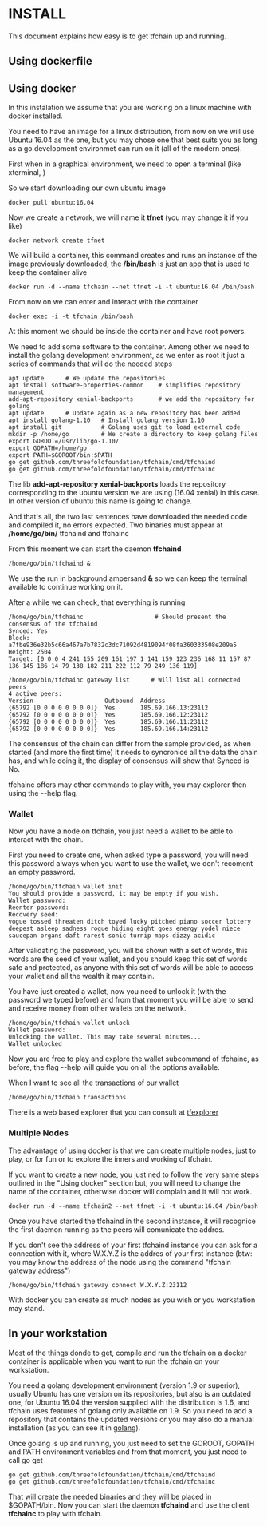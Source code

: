 # INSTALL #

This document explains how easy is to get tfchain up and running.

## Using dockerfile ##

## Using docker ##

In this instalation we assume that you are working on a linux machine with docker installed.

You need to have an image for a linux distribution, from now on we will use Ubuntu 16.04 as the one, but you may chose one that best suits you as long as a go development environmet can run on it (all of the modern ones).

First when in a graphical environment, we need to open a terminal (like xterminal, )


So we start downloading our own ubuntu image
```
docker pull ubuntu:16.04
```

Now we create a network, we will name it **tfnet** (you may change it if you like)
```
docker network create tfnet
```


We will build a container, this command creates and runs an instance of the image previously downloaded, the **/bin/bash** is just an app that is used to keep the container alive 
```
docker run -d --name tfchain --net tfnet -i -t ubuntu:16.04 /bin/bash
```

From now on we can enter and interact with the container
```
docker exec -i -t tfchain /bin/bash
```

At this moment we should be inside the container and have root powers.

We need to add some software to the container. Among other we need to install the golang development environment, as we enter as root it just a series of commands that will do the needed steps
```
apt update      # We update the repositories
apt install software-properties-common    # simplifies repository management
add-apt-repository xenial-backports       # we add the repository for golang
apt update      # Update again as a new repository has been added
apt install golang-1.10   # Install golang version 1.10
apt install git           # Golang uses git to load external code 
mkdir -p /home/go         # We create a directory to keep golang files
export GOROOT=/usr/lib/go-1.10/
export GOPATH=/home/go
export PATH=$GOROOT/bin:$PATH
go get github.com/threefoldfoundation/tfchain/cmd/tfchaind 
go get github.com/threefoldfoundation/tfchain/cmd/tfchainc
``` 
The lib **add-apt-repository xenial-backports** loads the repository corresponding to the ubuntu version we are using (16.04 xenial) in this case. In other version of ubuntu this name is going to change.

And that's all, the two last sentences have downloaded the needed code and compiled it, no errors expected. Two binaries must appear at **/home/go/bin/** tfchaind and tfchainc

From this moment we can start the daemon **tfchaind** 
``` 
/home/go/bin/tfchaind &
``` 

We use the run in background ampersand **&** so we can keep the terminal available to continue working on it.

After a while we can check, that everything is running
``` 
/home/go/bin/tfchainc                    # Should present the consensus of the tfchaind
Synced: Yes
Block:  a7fbe936e32b5c66a467a7b7832c3dc71092d4819094f08fa360333508e209a5
Height: 2504
Target: [0 0 0 4 241 155 209 161 197 1 141 159 123 236 168 11 157 87 136 145 186 14 79 138 182 211 222 112 79 249 136 119]

/home/go/bin/tfchainc gateway list      # Will list all connected peers
4 active peers:
Version                    Outbound  Address
{65792 [0 0 0 0 0 0 0 0]}  Yes       185.69.166.13:23112
{65792 [0 0 0 0 0 0 0 0]}  Yes       185.69.166.12:23112
{65792 [0 0 0 0 0 0 0 0]}  Yes       185.69.166.11:23112
{65792 [0 0 0 0 0 0 0 0]}  Yes       185.69.166.14:23112
``` 

The consensus of the chain can differ from the sample provided, as when started (and more the first time) it needs to syncronice all the data the chain has, and while doing it, the display of consensus will show that Synced is No.

tfchainc offers may other commands to play with, you may explorer then using the --help flag.

### Wallet ###

Now you have a node on tfchain, you just need a wallet to be able to interact with the chain.

First you need to create one, when asked type a password, you will need this password always when you want to use the wallet, we don't recoment an empty password.

``` 
/home/go/bin/tfchain wallet init 
You should provide a password, it may be empty if you wish.
Wallet password: 
Reenter password: 
Recovery seed:
vogue tossed threaten ditch toyed lucky pitched piano soccer lottery deepest asleep sadness rogue hiding eight goes energy yodel niece saucepan organs daft rarest sonic turnip maps dizzy acidic
``` 
After validating the password, you will be shown with a set of words, this words are the seed of your wallet, and you should keep this set of words safe and protected, as anyone with this set of words will be able to access your wallet and all the wealth it may contain. 

You have just created a wallet, now you need to unlock it (with the password we typed before) and from that moment you will be able to send and receive money from other wallets on the network.
``` 
/home/go/bin/tfchain wallet unlock
Wallet password: 
Unlocking the wallet. This may take several minutes...
Wallet unlocked
``` 

Now you are free to play and explore the wallet subcommand of tfchainc, as before, the flag --help will guide you on all the options available.

When I want to see all the transactions of our wallet 
``` 
/home/go/bin/tfchain transactions
``` 

There is a web based explorer that you can consult at [tfexplorer](http://185.69.166.13:2015/block.html?height=150)


### Multiple Nodes ###

The advantage of using docker is that we can create multiple nodes, just to play, or for fun or to explore the inners and working of tfchain.

If you want to create a new node, you just ned to follow the very same steps outlined in the "Using docker" section but, you will need to change the name of the container, otherwise docker will complain and it will not work.

``` 
docker run -d --name tfchain2 --net tfnet -i -t ubuntu:16.04 /bin/bash
``` 

Once you have started the tfchaind in the second instance, it will recognice the first daemon running as the peers will comunicate the addres.

If you don't see the address of your first tfchaind instance you can ask for a connection with it, where W.X.Y.Z is the addres of your first instance (btw: you may know the address of the node using the command "tfchain gateway address")
``` 
/home/go/bin/tfchain gateway connect W.X.Y.Z:23112
``` 

With docker you can create as much nodes as you wish or you workstation may stand.


## In your workstation ##

Most of the things donde to get, compile and run the tfchain on a docker container is applicable when you want to run the tfchain on your workstation.

You need a golang development environment (version 1.9 or superior), usually Ubuntu has one version on its repositories, but also is an outdated one, for Ubuntu 16.04 the version supplied with the distribution is 1.6, and tfchain uses features of golang only available on 1.9. So you need to add a repository that contains the updated versions or you may also do a manual installation (as you can see it in [golang](http://golang.org/dl)).

Once golang is up and running, you just need to set the GOROOT, GOPATH and PATH environment variables and from that moment, you just need to call go get
``` 
go get github.com/threefoldfoundation/tfchain/cmd/tfchaind 
go get github.com/threefoldfoundation/tfchain/cmd/tfchainc
``` 

That will create the needed binaries and they will be placed in $GOPATH/bin. Now you can start the daemon **tfchaind** and use the client **tfchainc** to play with tfchain.